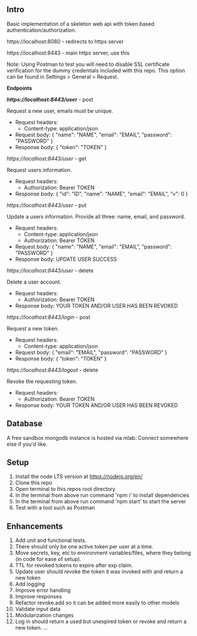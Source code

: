 ## Intro
Basic implementation of a skeleton web api with token based authentication/authorization.

https://localhost:8080 - redirects to https server

https://localhost:8443 - main https server, use this

Note: Using Postman to test you will need to disable SSL certificate verification for the dummy credentials included with this repo. This option can be found in Settings > General > Request.

**Endpoints**

***https://localhost:8443/user*** - post

Request a new user, emails must be unique.
 - Request headers:
    * Content-type: application/json
 - Request body:
    {
      "name": "NAME",
      "email": "EMAIL",
      "password": "PASSWORD"
    }
 - Response body:
    {
      "token": "TOKEN"
    }

*https://localhost:8443/user* - get

Request users information.
 - Request headers:
    * Authorization: Bearer TOKEN
 - Response body:
    {
      "id": "ID",
      "name": "NAME",
      "email": "EMAIL",
      "v": 0
    }

*https://localhost:8443/user* - put

Update a users information. Provide all three: name, email, and password.
 - Request headers:
    * Content-type: application/json
    * Authorization: Bearer TOKEN
 - Request body:
     {
       "name": "NAME",
       "email": "EMAIL",
       "password": "PASSWORD"
     }
 - Response body: UPDATE USER SUCCESS

 *https://localhost:8443/user* - delete

 Delete a user account.
  - Request headers:
     * Authorization: Bearer TOKEN
  - Response body: YOUR TOKEN AND/OR USER HAS BEEN REVOKED

 *https://localhost:8443/login* - post

 Request a new token.
  - Request headers:
     * Content-type: application/json
  - Request body:
      {
        "email": "EMAIL",
        "password": "PASSWORD"
      }
  - Response body:
      {
        "token": "TOKEN"
      }

  *https://localhost:8443/logout* - delete

  Revoke the requesting token.
  - Request headers:
    * Authorization: Bearer TOKEN
  - Response body: YOUR TOKEN AND/OR USER HAS BEEN REVOKED

## Database
A free sandbox mongodb instance is hosted via mlab. Connect somewhere else if you'd like.

## Setup
1. Install the node LTS version at https://nodejs.org/en/
2. Clone this repo
2. Open terminal to this repos root directory
3. In the terminal from above run command 'npm i' to install dependencies
4. In the terminal from above run command 'npm start' to start the server
5. Test with a tool such as Postman

## Enhancements
1. Add unit and functional tests.
2. There should only be one active token per user at a time.
3. Move secrets, key, etc to environment variables/files, where they belong (in code for ease of setup).
4. TTL for revoked tokens to expire after exp claim.
5. Update user should revoke the token it was invoked with and return a new token
6. Add logging
7. Improve error handling
8. Improve responses
9. Refactor revoke.add so it can be added more easily to other models
10. Validate input data
11. Modularization changes
12. Log in should return a used but unexpired token or revoke and return a new token.
...
